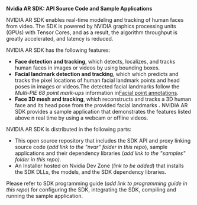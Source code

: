 **Nvidia AR SDK: API Source Code and Sample Applications**

NVIDIA AR SDK enables real-time modeling and tracking of human faces from video. The SDK is powered by NVIDIA graphics processing units (GPUs) with Tensor Cores, and as a result, the algorithm throughput is greatly accelerated, and latency is reduced.

NVIDIA AR SDK has the following features:

- **Face detection and tracking**, which detects, localizes, and tracks human faces in images or videos by using bounding boxes.
- **Facial landmark detection and tracking**, which which predicts and tracks the pixel locations of human facial landmark points and head poses in images or videos.The detected facial landmarks follow the _Multi-PIE 68 point mark-ups_ information in[Facial point annotations](https://ibug.doc.ic.ac.uk/resources/facial-point-annotations/).
- **Face 3D mesh and tracking**, which reconstructs and tracks a 3D human face and its head pose from the provided facial landmarks **.** NVIDIA AR SDK provides a sample application that demonstrates the features listed above n real time by using a webcam or offline videos.

NVIDIA AR SDK is distributed in the following parts:

-  This open source repository that includes the SDK API and proxy linking source code (_add link to the &quot;nvar&quot; folder in this repo_), sample applications and their dependency libraries (_add link to the &quot;samples&quot; folder in this repo)_.
- An Installer hosted on Nvidia Dev Zone (_link to be added_) that installs the SDK DLLs, the models, and the SDK dependency libraries.

Please refer to SDK programming guide (_add link to programming guide in this repo_) for configuring the SDK, integrating the SDK, compiling and running the sample application.
